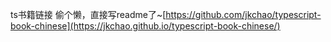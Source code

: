 ts书籍链接 偷个懒，直接写readme了~[https://github.com/jkchao/typescript-book-chinese](https://jkchao.github.io/typescript-book-chinese/)
